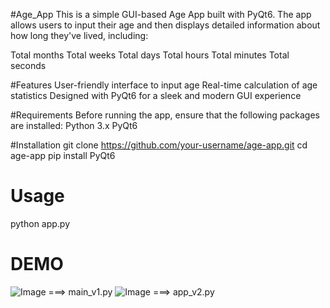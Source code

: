 #Age_App
This is a simple GUI-based Age App built with PyQt6. The app allows users to input their age and then displays detailed information about how long they've lived, including:

Total months
Total weeks
Total days
Total hours
Total minutes
Total seconds

#Features
User-friendly interface to input age
Real-time calculation of age statistics
Designed with PyQt6 for a sleek and modern GUI experience

#Requirements
Before running the app, ensure that the following packages are installed:
Python 3.x
PyQt6

#Installation
git clone https://github.com/your-username/age-app.git
cd age-app
pip install PyQt6
# Usage
python app.py


# DEMO
![Image](https://github.com/user-attachments/assets/c698c3d7-a06e-415e-93d3-c0d36bf40289) ===> main_v1.py
![Image](https://github.com/user-attachments/assets/6f6ff80a-1a4a-47e2-ad1e-c7c2b154455d) ===> app_v2.py 
